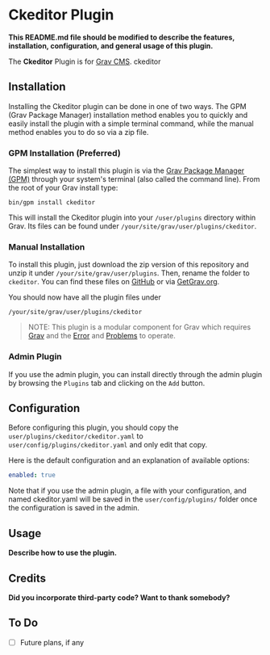 # Ckeditor Plugin

**This README.md file should be modified to describe the features, installation, configuration, and general usage of this plugin.**

The **Ckeditor** Plugin is for [Grav CMS](http://github.com/getgrav/grav). ckeditor

## Installation

Installing the Ckeditor plugin can be done in one of two ways. The GPM (Grav Package Manager) installation method enables you to quickly and easily install the plugin with a simple terminal command, while the manual method enables you to do so via a zip file.

### GPM Installation (Preferred)

The simplest way to install this plugin is via the [Grav Package Manager (GPM)](http://learn.getgrav.org/advanced/grav-gpm) through your system's terminal (also called the command line).  From the root of your Grav install type:

    bin/gpm install ckeditor

This will install the Ckeditor plugin into your `/user/plugins` directory within Grav. Its files can be found under `/your/site/grav/user/plugins/ckeditor`.

### Manual Installation

To install this plugin, just download the zip version of this repository and unzip it under `/your/site/grav/user/plugins`. Then, rename the folder to `ckeditor`. You can find these files on [GitHub](https://github.com/jmolivas/grav-plugin-ckeditor) or via [GetGrav.org](http://getgrav.org/downloads/plugins#extras).

You should now have all the plugin files under

    /your/site/grav/user/plugins/ckeditor
	
> NOTE: This plugin is a modular component for Grav which requires [Grav](http://github.com/getgrav/grav) and the [Error](https://github.com/getgrav/grav-plugin-error) and [Problems](https://github.com/getgrav/grav-plugin-problems) to operate.

### Admin Plugin

If you use the admin plugin, you can install directly through the admin plugin by browsing the `Plugins` tab and clicking on the `Add` button.

## Configuration

Before configuring this plugin, you should copy the `user/plugins/ckeditor/ckeditor.yaml` to `user/config/plugins/ckeditor.yaml` and only edit that copy.

Here is the default configuration and an explanation of available options:

```yaml
enabled: true
```

Note that if you use the admin plugin, a file with your configuration, and named ckeditor.yaml will be saved in the `user/config/plugins/` folder once the configuration is saved in the admin.

## Usage

**Describe how to use the plugin.**

## Credits

**Did you incorporate third-party code? Want to thank somebody?**

## To Do

- [ ] Future plans, if any

